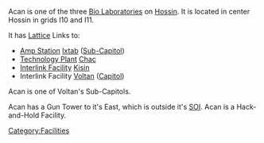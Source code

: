 Acan is one of the three [Bio Laboratories](Bio_Laboratory "wikilink")
on [Hossin](Hossin "wikilink"). It is located in center Hossin in grids
I10 and I11.

It has [Lattice](Lattice "wikilink") Links to:

-   [Amp Station](Amp_Station "wikilink") [Ixtab](Ixtab "wikilink")
    ([Sub-Capitol](Sub-Capitol "wikilink"))
-   [Technology Plant](Technology_Plant "wikilink")
    [Chac](Chac "wikilink")
-   [Interlink Facility](Interlink_Facility "wikilink")
    [Kisin](Kisin "wikilink")
-   Interlink Facility [Voltan](Voltan "wikilink")
    ([Capitol](Capitol "wikilink"))

Acan is one of Voltan's Sub-Capitols.

Acan has a Gun Tower to it's East, which is outside it's
[SOI](SOI "wikilink"). Acan is a Hack-and-Hold Facility.

[Category:Facilities](Category:Facilities "wikilink")